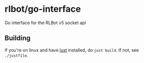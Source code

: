 # rlbot/go-interface

Go interface for the RLBot v5 socket api

## Building

If you're on linux and have [just](https://github.com/casey/just) installed, do `just build`. If not, see `./justfile`.
